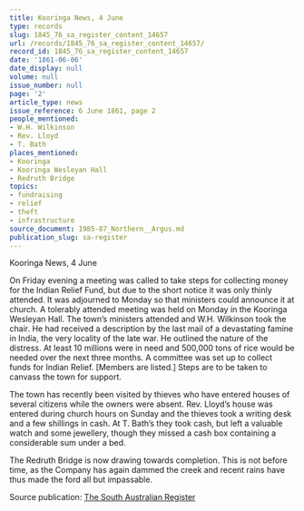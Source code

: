 ```yaml
---
title: Kooringa News, 4 June
type: records
slug: 1845_76_sa_register_content_14657
url: /records/1845_76_sa_register_content_14657/
record_id: 1845_76_sa_register_content_14657
date: '1861-06-06'
date_display: null
volume: null
issue_number: null
page: '2'
article_type: news
issue_reference: 6 June 1861, page 2
people_mentioned:
- W.H. Wilkinson
- Rev. Lloyd
- T. Bath
places_mentioned:
- Kooringa
- Kooringa Wesleyan Hall
- Redruth Bridge
topics:
- fundraising
- relief
- theft
- infrastructure
source_document: 1985-87_Northern__Argus.md
publication_slug: sa-register
---
```


Kooringa News, 4 June

On Friday evening a meeting was called to take steps for collecting money for the Indian Relief Fund, but due to the short notice it was only thinly attended.  It was adjourned to Monday so that ministers could announce it at church. A tolerably attended meeting was held on Monday in the Kooringa Wesleyan Hall.  The town’s ministers attended and W.H. Wilkinson took the chair.  He had received a description by the last mail of a devastating famine in India, the very locality of the late war.  He outlined the nature of the distress.  At least 10 millions were in need and 500,000 tons of rice would be needed over the next three months.  A committee was set up to collect funds for Indian Relief.  [Members are listed.]  Steps are to be taken to canvass the town for support.

The town has recently been visited by thieves who have entered houses of several citizens while the owners were absent.  Rev. Lloyd’s house was entered during church hours on Sunday and the thieves took a writing desk and a few shillings in cash.  At T. Bath’s they took cash, but left a valuable watch and some jewellery, though they missed a cash box containing a considerable sum under a bed.

The Redruth Bridge is now drawing towards completion.  This is not before time, as the Company has again dammed the creek and recent rains have thus made the ford all but impassable.

Source publication: [The South Australian Register](/publications/sa-register/)

